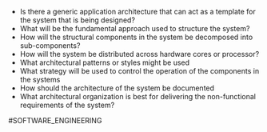 * Is there a generic application architecture that can act as a template for the system that is being designed?
* What will be the fundamental approach used to structure the system?
* How will the structural components in the system be decomposed into sub-components?
* How will the system be distributed across hardware cores or processor?
* What architectural patterns or styles might be used
* What strategy will be used to control the operation of the components in the systems
* How should the architecture of the system be documented
* What architectural organization is best for delivering the non-functional requirements of the system?

#SOFTWARE_ENGINEERING 